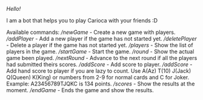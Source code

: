 *Hello!*

I am a bot that helps you to play Carioca with your friends :D

Available commands:
*/newGame* <names> - Create a new game with players.
*/addPlayer* <name> - Add a new player if the game has not started yet.
*/deletePlayer* <names> - Delete a player if the game has not started yet.
*/players* - Show the list of players in the game.
*/startGame* - Start the game.
*/round* - Show the actual game been played.
*/nextRound* - Advance to the next round if all the players had submitted theirs scores.
*/addScore* <player> <int> - Add score to player. 
*/addScore* <player> <hand> - Add hand score to player if you are lazy to count. 
Use A(Az) T(10) J(Jack) Q(Queen) K(King) or numbers from 2-9 for normal cards and C for Joker.
Example: A23456789TJQKC is 134 points.
*/scores* - Show the results at the moment.
*/endGame* - Ends the game and show the results.
